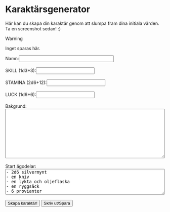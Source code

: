# Karaktärsgenerator

Här kan du skapa din karaktär genom att slumpa fram dina initiala värden. Ta en screenshot sedan! :)
> [!Warning]
> Inget sparas här.

<script src="character-generator.js"></script>
<div class="generator-container">
    <label for="name">Namn:</label><input type="text" id="name" style="width: 300px" ><br><br>
    <label for="skill">SKILL (1d3+3):</label><input type="text" id="skill"><br><br>
    <label for="stamina">STAMINA (2d6+12):</label><input type="text" id="stamina" ><br><br>
    <label for="luck">LUCK (1d6+6):</label><input type="text" id="luck"><br><br>
    <label for="background">Bakgrund:</label>
<textarea id="background" rows="10" style="width: 100%; box-sizing: border-box;"></textarea><br><br>
    <label for="possessions">Start ägodelar:</label>
    <textarea id="possessions" rows="5" style="width: 100%; box-sizing: border-box;">
- 2d6 silvermynt
- en kniv
- en lykta och oljeflaska
- en ryggsäck
- 6 provianter</textarea>
    <br><br>
    <button onclick="slumpaKaraktar()">Skapa karaktär!</button>
    <button onclick="printCharacterSheet()">Skriv ut/Spara</button>
</div>
